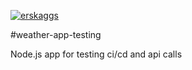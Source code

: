 [![erskaggs](https://circleci.com/gh/erskaggs/weather-app-test.svg?style=shield)](https://circleci.com/gh/erskaggs/weather-app-testing)

#weather-app-testing

Node.js app for testing ci/cd and api calls
